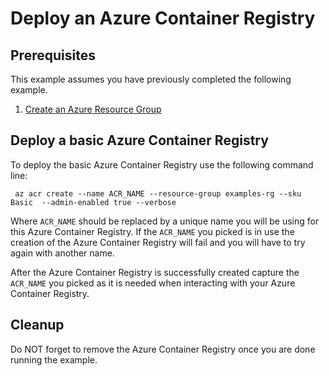 
# Deploy an Azure Container Registry

## Prerequisites

This example assumes you have previously completed the following example.

1. [Create an Azure Resource Group](../resourcegroup-create/README.md)

## Deploy a basic Azure Container Registry

To deploy the basic Azure Container Registry use the following command line:

```shell
 az acr create --name ACR_NAME --resource-group examples-rg --sku Basic  --admin-enabled true --verbose 
```

Where `ACR_NAME` should be replaced by a unique name you will be using for this
Azure Container Registry. If the `ACR_NAME` you picked is in use the creation of 
the Azure Container Registry will fail and you will have to try again with
another name.

After the Azure Container Registry is successfully created capture the `ACR_NAME`
you picked as it is needed when interacting with your Azure Container Registry.

## Cleanup

Do NOT forget to remove the Azure Container Registry once you are done running the
example.

